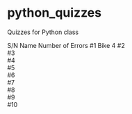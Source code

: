 # python_quizzes
Quizzes for Python class

S/N   Name      Number of Errors
#1    Bike      4
#2    
#3    
#4    
#5    
#6    
#7    
#8    
#9    
#10   
